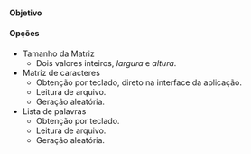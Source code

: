 #### Objetivo

#### Opções
- Tamanho da Matriz
    - Dois valores inteiros, _largura_ e _altura_.
- Matriz de caracteres
    - Obtenção por teclado, direto na interface da aplicação.
    - Leitura de arquivo.
    - Geração aleatória.
- Lista de palavras
    - Obtenção por teclado.
    - Leitura de arquivo.
    - Geração aleatória.
